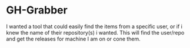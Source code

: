 # GH-Grabber
I wanted a tool that could easily find the items from a specific user, or if i knew the name of their repository(s) i wanted. This will find the user/repo and get the releases for machine I am on or cone them.
